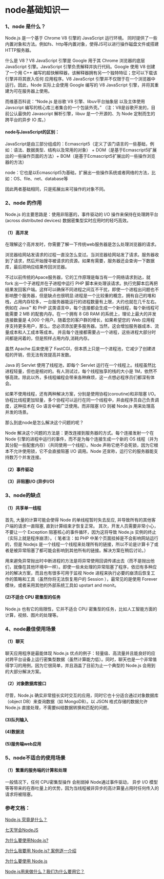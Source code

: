 # node基础知识一

### 1、node 是什么？
Node.js 是一个基于 Chrome V8 引擎的 JavaScript 运行环境。 同时提供了一些内置对象和方法。例如fs、http等内置对象，使得JS可以进行操作磁盘文件或搭建HTTP服务器。

什么是 V8？V8 JavaScript 引擎是 Google 用于其 Chrome 浏览器的底层 JavaScript 引擎。JavaScript 引擎负责解释并执行代码。Google 使用 V8 创建了一个用 C++ 编写的超快解释器，该解释器拥有另一个独特特征；您可以下载该引擎并将其嵌入任何 应用程序。V8 JavaScript 引擎并不仅限于在一个浏览器中运行。因此，Node 实际上会使用 Google 编写的 V8 JavaScript 引擎，并将其重建为可在服务器上使用。

而维基百科说：“Node.js 是谷歌 V8 引擎、libuv平台抽象层 以及主体使用 Javscript 编写的核心库三者集合的一个包装外壳。” （注：V8是谷歌开发的，目前公认最快的 Javascript 解析引擎，libuv 是一个开源的、为 Node 定制而生的跨平台的异步 IO 库。）

#### node与JavaScript的区别：
JavaScript是由三部分组成的：Ecmascript5（定义了该门语言的一些基础，例如：语法、数据类型、结构以及常用的对象） + DOM（是基于Ecmascript5扩展出的一些操作页面的方法）+ BOM（是基于Ecmascript5扩展出的一些操作浏览器的方法）

node：它也是以Ecmascript5为基础，扩展出一些操作系统或者网络的方法，比如：OS、file、net、database等

因此两者基础相同，只是拓展出来可操作的对象不同。

### 2、node 的作用

Node.js 的主要思路是：使用非阻塞的，事件驱动的 I/O 操作来保持在处理跨平台 (across distributed devices) 数据密集型实时应用时的轻巧高效。
#### （1）高并发
在理解这个高并发时，你需要了解一下传统web服务器是怎么处理浏览器的请求。

浏览器给网站发请求的过程一直没怎么变过。当浏览器给网站发了请求。服务器收到了请求，然后开始搜寻被请求的资源。如果有需要，服务器还会查询一下数据库，最后把响应结果传回浏览器。

不过以前传统的Apace服务器，它的工作原理是每当有一个网络请求到达，就 fork 出一个子进程并在子进程中运行 PHP 脚本来处理该请求。执行完脚本后再把结果发回客户端。这样可以确保不同进程之间互不干扰，即使一个进程出问题也不影响整个服务器，但是缺点也很明显:进程是一个比较重的概念，拥有自己的堆和栈，占用内存较多，一台服务器能运行的进程数量有上限，大约也就在几千左右。例如在 Java™ 和 PHP 这类语言中，每个连接都会生成一个新线程，每个新线程可能需要 2 MB 的配套内存。在一个拥有 8 GB RAM 的系统上，理论上最大的并发连接数量是 4,000 个用户。随着您的客户群的增长，如果希望您的 Web 应用程序支持更多用户，那么，您必须添加更多服务器。当然，这会增加服务器成本、流量成本和人工成本等成本。
并且每个连接都需要占一个进程，这些进程大部分时间都是闲着的，但是照样占用内存,消耗内存。

虽然 Apache 后来使用了 FastCGI，但本质上只是一个进程池，它减少了创建进程的开销，但无法有效提高并发数。

Java 的 Servlet 使用了线程池，即每个 Servlet 运行在一个线程上。线程虽然比进程轻量，但也是相对的。有人测试过，每个线程独享的栈的大小是 1M，依然不够高效。除此以外，多线程编程会带来各种麻烦，这一点想必程序员们都深有体会。

如果不使用线程，还有两种解决方案，分别是使用协程(coroutine)和非阻塞 I/O。协程比线程更加轻量，多个协程可以运行在同一个线程中，并由程序员自己负责调度，这种技术在 Go 语言中被广泛使用。而非阻塞 I/O 则被 Node.js 用来处理高并发的场景。

那么到底node是怎么解决这个问题的呢？

Node 解决这个问题的方法是：更改连接到服务器的方式。每个连接发射一个在 Node 引擎的进程中运行的事件，而不是为每个连接生成一个新的 OS 线程（并为其分配一些配套内存）（共同使用一个线程）。Node 声称它绝不会死锁，因为它根本不允许使用锁，它不会直接阻塞 I/O 调用。Node 还宣称，运行它的服务器能支持数万个并发连接。

#### （2）事件驱动

#### （3）非阻塞I/O (异步I/O)



### 3、node的缺点

#### （1）共享单一线程
首先, 大量的计算可能会使得 Node 的单线程暂时失去反应, 并导致所有的其他客户端的请求一直阻塞, 直到计算结束才恢复正常。 其次，开发人员需要非常小心，不要让一个 Exception 阻塞核心的事件循环，因为这将导致 Node.js 实例的终止（实际上就是程序崩溃）。（ 笔者注：如 PHP 中某个页面挂掉是不会影响网站运行的，但是 Nodejs 是一个线程一个线程来处理所有的链接，所以不论是计算卡了或者是被异常阻塞了都可能会影响到其他所有的链接。解决方案在稍后讨论。）

用来避免异常抛出时中断进程的方法是将异常使用回调传递出去（而不是抛出他们，就像在其他环境中一样）。即使一些未处理的异常阻塞了程序，依旧有多种应对的解决方案，而且也有很多可用于监视 Node 进程来执行必要的崩溃后恢复工作的策略和工具（虽然你将无法恢复用户的 Session ），最常见的是使用 Forever 模块，或者采用其他的外部系统工具如 upstart and monit。

#### (2)不适合 CPU 密集型的任务
Node.js 也有它的局限性，它并不适合 CPU 密集型的任务，比如人工智能方面的计算，视频、图片的处理等。


### 4、node最佳使用场景
#### （1）聊天
聊天应用程序是最能体现 Node.js 优点的例子：轻量级、高流量并且能良好的应对跨平台设备上运行密集型数据（虽然计算能力低）。同时，聊天也是一个非常值得学习的用例，因为它很简单，并且涵盖了目前为止一个典型的 Node.js 会用到的大部分解决方案。

#### （2）对象数据库接口
尽管，Node.js 确实非常擅长实时交互的应用，同时它也十分适合通过对象数据库（object DB）来查询数据（如 MongoDB）。以 JSON 格式存储的数据允许 Node.js 直接处理，不需要纠结数据转换和匹配的问题。

#### (3)队列输入

#### (4)数据流
#### (5)服务端web应用

### 5、node不适合的使用场景
#### （1）繁重的服务端的计算和处理
一般情况下，任何 CPU密集型操作 会削弱掉 Node通过事件驱动， 异步 I/O 模型等等带来的在吞吐量上的优势，因为当线程被非异步的高计算量占用时任何传入的请求将被阻塞。


















### 参考文档：
[Node.js 究竟是什么？](https://www.ibm.com/developerworks/cn/opensource/os-nodejs/)

[七天学会NodeJS](http://nqdeng.github.io/7-days-nodejs/#1.1)

[为什么要使用Node.js?](https://www.zcfy.cc/article/why-use-node-js-a-comprehensive-tutorial-with-examples-toptal)

[为什么我要用 Node.js? 案例逐一介绍](http://blog.jobbole.com/53736/)

[为什么要使用 Node.js](https://juejin.im/post/57b54f151532bc0063ebfe31)

[Node.js用来做什么？我们为什么要用它？](https://blog.csdn.net/ningtt/article/details/75008658)